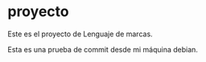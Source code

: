 proyecto
========

Este es el proyecto de Lenguaje de marcas.

Esta es una prueba de commit desde mi máquina debian.

